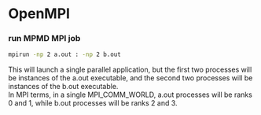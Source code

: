 # OpenMPI

### run MPMD MPI job
```bash
mpirun -np 2 a.out : -np 2 b.out
```
This will launch a single parallel application, but the first two processes will be instances of the a.out executable, and the second two processes will be instances of the b.out executable.   
In MPI terms, in a single MPI_COMM_WORLD, a.out processes will be ranks 0 and 1, while b.out processes will be ranks 2 and 3.

